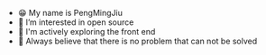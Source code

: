 - 😁 My name is PengMingJiu
- 👀 I’m interested in open source
- 🧐 I'm actively exploring the front end
- 🌱 Always believe that there is no problem that can not be solved
<!---
Pmj136/Pmj136 is a ✨ special ✨ repository because its `README.md` (this file) appears on your GitHub profile.
You can click the Preview link to take a look at your changes.
--->
